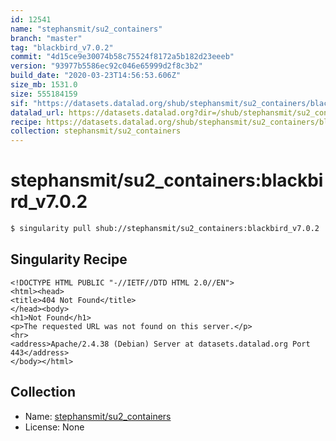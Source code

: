 ```yaml
---
id: 12541
name: "stephansmit/su2_containers"
branch: "master"
tag: "blackbird_v7.0.2"
commit: "4d15ce9e30074b58c75524f8172a5b182d23eeeb"
version: "93977b5586ec92c046e65999d2f8c3b2"
build_date: "2020-03-23T14:56:53.606Z"
size_mb: 1531.0
size: 555184159
sif: "https://datasets.datalad.org/shub/stephansmit/su2_containers/blackbird_v7.0.2/2020-03-23-4d15ce9e-93977b55/93977b5586ec92c046e65999d2f8c3b2.sif"
datalad_url: https://datasets.datalad.org?dir=/shub/stephansmit/su2_containers/blackbird_v7.0.2/2020-03-23-4d15ce9e-93977b55/
recipe: https://datasets.datalad.org/shub/stephansmit/su2_containers/blackbird_v7.0.2/2020-03-23-4d15ce9e-93977b55/Singularity
collection: stephansmit/su2_containers
---
```


# stephansmit/su2_containers:blackbird_v7.0.2

```bash
$ singularity pull shub://stephansmit/su2_containers:blackbird_v7.0.2
```

## Singularity Recipe

```singularity
<!DOCTYPE HTML PUBLIC "-//IETF//DTD HTML 2.0//EN">
<html><head>
<title>404 Not Found</title>
</head><body>
<h1>Not Found</h1>
<p>The requested URL was not found on this server.</p>
<hr>
<address>Apache/2.4.38 (Debian) Server at datasets.datalad.org Port 443</address>
</body></html>
```

## Collection

 - Name: [stephansmit/su2_containers](https://github.com/stephansmit/su2_containers)
 - License: None

